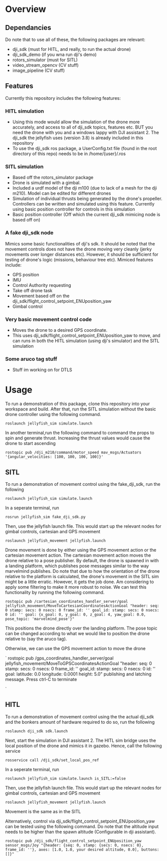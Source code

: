 # Overview

## Dependancies

Do note that to use all of these, the following packages are relevant:

- dji_sdk (must for HITL, and really, to run the actual drone)
- dji_sdk_demo (if you wna run dji's demo)
- rotors_simulator (must for SITL)
- video_stream_opencv (CV stuff)
- image_pipeline (CV stuff)

## Features
Currently this repository includes the following features: 

### HITL simulation

- Using this mode would allow the simulation of the drone more accurately, and access to all of dji_sdk topics, features etc. BUT you need the drone   with you and a windows lappy with DJI assistant 2. The dji_sdk the jellyfish uses (version 3.8) is already included in this repository
- To use the dji_sdk ros package, a UserConfig.txt file (found in the root directory of this repo) needs to be in /home/{user}/.ros

### SITL simulation

- Based off the rotors_simulator package
- Drone is simulated with a gimbal.
- Included a urdf model of the dji m100 (due to lack of a mesh for the dji m210). Model can be edited for different drones
- Simulation of individual thrusts being generated by the drone's propeller. Controllers can be written and simulated using this feature. Currently       using basic position controller for controls in this simulation
- Basic position controller (Off which the current dji_sdk mimicing node is based off on)

### A fake dji_sdk node

Mimics some basic functionalities of dji's sdk. It should be noted that the movement controls does not have the drone moving very cleanly (jerky movements over longer distances etc). However, it should be sufficient for testing of drone's logic (missions, behaviour tree etc). Mimiced features include:

- GPS position
- IMU
- Control Authority requesting
- Take off drone task
- Movement based off on the dji_sdk/flight_control_setpoint_ENUposition_yaw
- Gimbal control

### Very basic movement control code 

- Moves the drone to a desired GPS coordinate. 
- This uses dji_sdk/flight_control_setpoint_ENUposition_yaw to move, and can runs in both the HITL simulation (using dji's simulator) and the SITL simulation

### Some aruco tag stuff 

- Stuff im working on for DTLS

# Usage

To run a demonstration of this package, clone this repository into your workspace and build. After that, run the SITL simulation without the basic drone controller using the following command.

`
roslaunch jellyfish_sim simulate.launch
`

In another terminal,run the following command to command the props to spin and generate thrust. Increasing the thrust values would cause the drone to start ascending

`
rostopic pub /dji_m210/command/motor_speed mav_msgs/Actuators '{angular_velocities: [100, 100, 100, 100]}'
`

## SITL

To run a demonstration of movement control using the fake_dji_sdk, run the following 

`
roslaunch jellyfish_sim simulate.launch
`

In a seperate terminal, run

`
rosrun jellyfish_sim fake_dji_sdk.py
`

Then, use the jellyfish launch file. This would start up the relevant nodes for gimbal controls, cartesian and GPS movement

`
roslaunch jellyfish_movement jellyfish.launch
`

Drone movement is done by either using the GPS movement action or the cartesian movement action. The cartesian movement action moves the drone relative to a pose publisher. By default, the drone is spawned in with a landing platform, which publishes pose messages similar to the way marvelmind publishes. Do note that due to how the orientation of the drone relative to the platform is calculated, the drone's movement in the SITL sim might be a little erratic. However, it gets the job done. Am considering to apply some filtering to make it more robust to noise. We can test this functionality by running the following command.

`
rostopic pub /cartesian_coordinates_handler_server/goal jellyfish_movement/MoveToCartesianCoordinatesActionGoal "header:
  seq: 0
  stamp:
    secs: 0
    nsecs: 0
  frame_id: ''
goal_id:
  stamp:
    secs: 0
    nsecs: 0
  id: ''
goal: {x_goal: 0, y_goal: 0, z_goal: 4, yaw_goal: 0.0, pose_topic: 'marvelmind_pose'}"
`

This positions the drone directly over the landing platform. The pose topic can be changed according to what we would like to position the drone relative to (say the aruco tag).

Otherwise, we can use the GPS movement action to move the drone

`
rostopic pub /gps_coordinates_handler_server/goal jellyfish_movement/MoveToGPSCoordinatesActionGoal "header:
  seq: 0
  stamp:
    secs: 0
    nsecs: 0
  frame_id: ''
goal_id:
  stamp:
    secs: 0
    nsecs: 0
  id: ''
goal:
  latitude: 0.0
  longitude: 0.0001 
  height: 5.0" 
publishing and latching message. Press ctrl-C to terminate

`

## HITL

To run a demonstration of movement control using the the actual dji_sdk and the bonkers amount of hardware required to do so, run the following 

`
roslaunch dji_sdk sdk.launch
`

Next, start the simulation in DJI assistant 2. The HITL sim bridge uses the local position of the drone and mimics it in gazebo. Hence, call the following service

`
rosservice call /dji_sdk/set_local_pos_ref
`

In a seperate terminal, run

`
roslaunch jellyfish_sim simulate.launch is_SITL:=false
`

Then, use the jellyfish launch file. This would start up the relevant nodes for gimbal controls, cartesian and GPS movement

`
roslaunch jellyfish_movement jellyfish.launch
`

Movement is the same as in the SITL

Alternatively, control via dji_sdk/flight_control_setpoint_ENUposition_yaw can be tested using the following command. Do note that the altitude input needs to be higher than the spawn altitude (Configurable in dji assistant).

`
rostopic pub /dji_sdk/flight_control_setpoint_ENUposition_yaw sensor_msgs/Joy "{header: {seq: 0, stamp: {secs: 0, nsecs: 0}, frame_id: ''}, axes: [1.0, 1.0, your desired altitude, 0.0], buttons:[]}"
`
